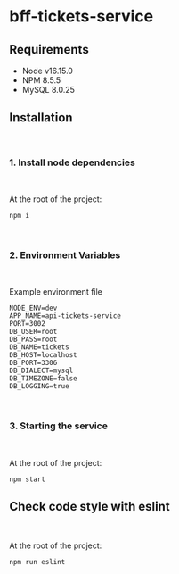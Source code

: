 # bff-tickets-service

## Requirements

- Node v16.15.0
- NPM 8.5.5
- MySQL 8.0.25

## Installation

<br>

### 1. Install node dependencies

<br>

At the root of the project:

```
npm i
```

<br>

### 2. Environment Variables

<br>

Example environment file

```
NODE_ENV=dev
APP_NAME=api-tickets-service
PORT=3002
DB_USER=root
DB_PASS=root
DB_NAME=tickets
DB_HOST=localhost
DB_PORT=3306
DB_DIALECT=mysql
DB_TIMEZONE=false
DB_LOGGING=true
```

<br>

### 3. Starting the service

<br>

At the root of the project:

```
npm start
```

## Check code style with eslint

<br>

At the root of the project:

```
npm run eslint
```
